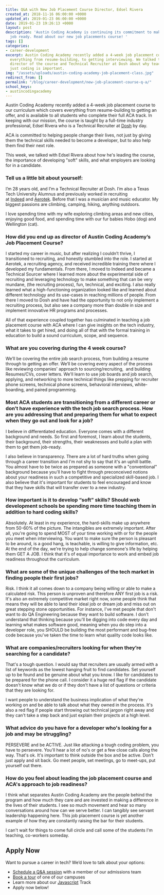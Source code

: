 ```yaml
---
title: Q&A with New Job Placement Course Director, Edsel Rivera
created_at: 2018-11-16 06:00:00 +0000
updated_at: 2019-01-23 06:00:00 +0000
date: 2019-01-23 19:26:13 +0000
layout: post
description: 'Austin Coding Academy is continuing its commitment to making graduates
  job ready. Read about our new job placements course! '
tags: []
categories:
- career-development
excerpt: Austin Coding Academy recently added a 4-week job placement course, covering
  everything from resume-building, to getting interviewing. We talked to Edsel Rivera
  director of the course and Technical Recruiter at Dosh about why teaching more than
  just coding is important.
img: "/assets/uploads/austin-coding-academy-job-placement-class.jpg"
redirect_from: []
permalink: "/blog/career-development/new-job-placement-course-q-a/"
school_keys:
- austincodingacademy
---
```

Austin Coding Academy recently added a 4-week job placement course to our curriculum which covers everything from resume-building to getting an offer, and is available to all students who complete their full ACA track. In keeping with our mission, the course is taught by a full-time industry professional, Edsel Rivera who is a Technical Recruiter at [Dosh](http://www.dosh.cash/) by day.

ACA is committed to helping people change their lives, not just by giving them the technical skills needed to become a developer, but to also help them find their next role.

This week, we talked with Edsel Rivera about how he's leading the course, the importance of developing "soft" skills, and what employers are looking for in a candidate.

### Tell us a little bit about yourself:

I’m 28 years old, and I’m a Technical Recruiter at Dosh. I’m also a Texas Tech University Alumnus and previously worked in recruiting at [Indeed](https://www.indeed.com/) and [Aerotek](https://www.aerotek.com/en). Before that I was a musician and music educator. My biggest passions are climbing, camping, hiking, anything outdoors.

I love spending time with my wife exploring climbing areas and new cities, enjoying good food, and spending time with our fur babies Hobo (dog) and Wellington (cat).

### How did you end up as director of Austin Coding Academy’s Job Placement Course?

I started my career in music, but after realizing I couldn’t thrive, I transitioned to recruiting, and honestly stumbled into the role. I started at Aerotek, a recruiting agency, and received incredible training there where I developed my fundamentals. From there, I moved to Indeed and became a Technical Sourcer where I learned more about the experimental side of recruiting and leveraging technology to make something that can be very mundane, (the recruiting process), fun, technical, and exciting. I also really learned what a high-functioning organization looked like and learned about different technology and its use-cases in reaching millions of people. From there I moved to Dosh and have had the opportunity to not only implement a recruiting process, but also see a company more than double in size and implement innovative HR programs and processes.

All of that experience coupled together has culminated in teaching a job placement course with ACA where I can give insights on the tech industry, what it takes to get hired, and doing all of that with the formal training in education to build a sound curriculum, scope, and sequence.

### What are you covering during the 4 week course?

We’ll be covering the entire job search process, from building a resume through to getting an offer. We’ll be covering every aspect of the process like reviewing companies' approach to sourcing/recruiting,  and building Resumes/CVs, cover letters. We'll learn to use job boards and job search, applying, and networking to more technical things like prepping for recruiter phone screens, technical phone screens, behavioral interviews, white-boarding, and paired programming.

### Most ACA students are transitioning from a different career or don’t have experience with the tech job search process. How are you addressing that and preparing them for what to expect when they go out and look for a job?

I believe in differentiated education. Everyone comes with a different background and needs. So first and foremost, I learn about the students, their background, their strengths, their weaknesses and build a plan with them to get them job-ready.

I also believe in transparency. There are a lot of hard truths when going through a career transition and I'm not shy to say that it's an uphill battle. You almost have to be twice as prepared as someone with a "conventional" background because you'll have to fight through preconceived notions about your readiness in such a competitive and specialized skill-based job. I also believe that it's important for students to feel encouraged and know that they have skills that will transfer over to a new industry.

### How important is it to develop “soft” skills? Should web development schools be spending more time teaching them in addition to hard coding skills?

Absolutely. At least in my experience, the hard-skills make up anywhere from 50-60% of the picture. The intangibles are extremely important. After all, you're going to spend MOST of your time working with or for the people you meet when interviewing. You want to make sure the person is pleasant to be around, is a good hang, is teachable, is willing to give information, etc. At the end of the day, we're trying to help change someone's life by helping them GET A JOB. I think that it's of equal importance to work and embed job readiness throughout the curriculum.

### What are some of the unique challenges of the tech market in finding people their first jobs?

Risk. I think it all comes down to a company being willing or able to make a calculated risk. This person is unproven and therefore ANY first job is a risk. It's also an extremely competitive market right now, some people think that means they will be able to land their ideal job or dream job and miss out on great stepping stone opportunities. For instance, I've met people that don't want to do QA Engineering because they want to build software. I don't understand that thinking because you'll be digging into code every day and learning what makes software good, meaning when you do step into a developer role, you SHOULD be building the most performant and bug-free code because you've taken the time to learn what quality code looks like.

### What are companies/recruiters looking for when they’re searching for a candidate?

That's a tough question. I would say that recruiters are usually armed with a list of keywords as the lowest hanging fruit to find candidates. Set yourself up to be found and be genuine about what you know. I like for candidates to be prepared for the phone call. I consider it a huge red flag if the candidate doesn't know what we do or if they don't have a list of questions or criteria that they are looking for.

I want people to understand the business implication of what they're working on and be able to talk about what they owned in the process. It's also a red flag if people start throwing out technical jargon right away and they can't take a step back and just explain their projects at a high level.

### What advice do you have for a developer who's looking for a job and may be struggling?

PERSEVERE and be ACTIVE. Just like attacking a tough coding problem, you have to persevere. You'll hear a lot of no's or get a few close calls along the way. That's ok. It's important to think outside the box and be active. Don't just apply and sit back. Go meet people, set meetings, go to meet-ups, put yourself out there.

### How do you feel about leading the job placement course and ACA's approach to job readiness?

I think what separates Austin Coding Academy are the people behind the program and how much they care and are invested in making a difference in the lives of their students. I see so much movement and hear so many conversations around how can we serve better. I can tangibly see servant leadership happening here. This job placement course is yet another example of how they are constantly raising the bar for their students.

I can't wait for things to come full circle and call some of the students I'm teaching, co-workers someday.

## Apply Now

Want to pursue a career in tech? We’d love to talk about your options:

* [Schedule a Q&A session](https://acaappointment.acuityscheduling.com/schedule.php?appointmentType=1406673) with a member of our admissions team
* [Book a tour](https://info.austincodingacademy.com/schedule-a-tour) of one of our campuses
* Learn more about our [Javascript](https://austincodingacademy.com/javascript/) Track
* Apply now below!